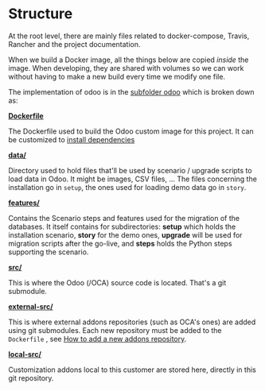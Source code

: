 <!--
This file has been generated with 'invoke project.sync'.
Do not modify. Any manual change will be lost.
-->
# Structure

At the root level, there are mainly files related to docker-compose, Travis, Rancher and the project documentation.

When we build a Docker image, all the things below are copied *inside* the image. When developing, they are shared with volumes so we can work without having to make a new build every time we modify one file.

The implementation of odoo is in the [subfolder odoo](../odoo) which is broken down as:

**[Dockerfile](../odoo/Dockerfile)**

The Dockerfile used to build the Odoo custom image for this project.
It can be customized to [install dependencies](./how-to-add-dependency.md)

**[data/](../odoo/data)**

Directory used to hold files that'll be used by scenario / upgrade scripts to load data in Odoo. It might be images, CSV files, ... The files concerning the installation go in `setup`, the ones used for loading demo data go in `story`.

**[features/](../odoo/features)**

Contains the Scenario steps and features used for the migration of the databases.
It itself contains for subdirectories: **setup** which holds the installation scenario, **story** for the demo ones, **upgrade** will be used for migration scripts after the go-live, and **steps** holds the Python steps supporting the scenario.

**[src/](../odoo/src)**

This is where the Odoo (/OCA) source code is located.
That's a git submodule.

**[external-src/](../odoo/external-src)**

This is where external addons repositories (such as OCA's ones) are added using
git submodules. Each new repository must be added to the `Dockerfile` , see
[How to add a new addons repository](./docs/how-to-add-repo.md).

**[local-src/](../odoo/local-src)**

Customization addons local to this customer are stored here, directly in this
git repository.

